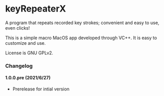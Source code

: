 # keyRepeaterX
A program that repeats recorded key strokes; convenient and easy to use, even clicks!

This is a simple macro MacOS app developed through VC++. It is easy to customize and use.

License is GNU GPLv2. 

### Changelog

#### 1.0.0.pre (2021/6/27)

- Prerelease for intial version

